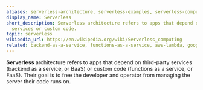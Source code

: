 ```yaml
---
aliases: serverless-architecture, serverless-examples, serverless-computing
display_name: Serverless
short_description: Serverless architecture refers to apps that depend on third-party
  services or custom code.
topic: serverless
wikipedia_url: https://en.wikipedia.org/wiki/Serverless_computing
related: backend-as-a-service, functions-as-a-service, aws-lambda, google-cloud-platform
---
```

**Serverless** architecture refers to apps that depend on third-party services (backend as a service, or BaaS) or custom code (functions as a service, or FaaS). Their goal is to free the developer and operator from managing the server their code runs on.
